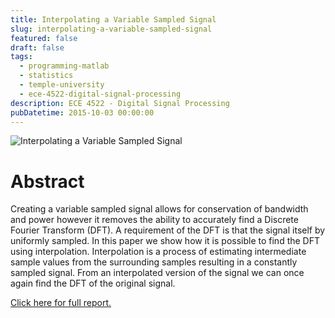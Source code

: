 ```yaml
---
title: Interpolating a Variable Sampled Signal
slug: interpolating-a-variable-sampled-signal
featured: false
draft: false
tags:
  - programming-matlab
  - statistics
  - temple-university
  - ece-4522-digital-signal-processing
description: ECE 4522 - Digital Signal Processing
pubDatetime: 2015-10-03 00:00:00
---
```


![Interpolating a Variable Sampled Signal](@assets/images/4522_digital_signal/interpolating_signal.png)

# Abstract

Creating a variable sampled signal allows for conservation of bandwidth and
power however it removes the ability to accurately find a Discrete Fourier
Transform (DFT). A requirement of the DFT is that the signal itself by
uniformly sampled. In this paper we show how it is possible to find the DFT
using interpolation. Interpolation is a process of estimating intermediate
sample values from the surrounding samples resulting in a constantly sampled
signal. From an interpolated version of the signal we can once again find the
DFT of the original signal.

[Click here for full report.](/assets/files/20151003_trejo_devin_001.pdf)
